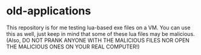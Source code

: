 # old-applications
This repository is for me testing lua-based exe files on a VM. You can use this as well, just keep in mind that some of these lua files may be malicious. (Also, DO NOT PRANK ANYONE WITH THE MALICIOUS FILES NOR OPEN THE MALICIOUS ONES ON YOUR REAL COMPUTER!)
